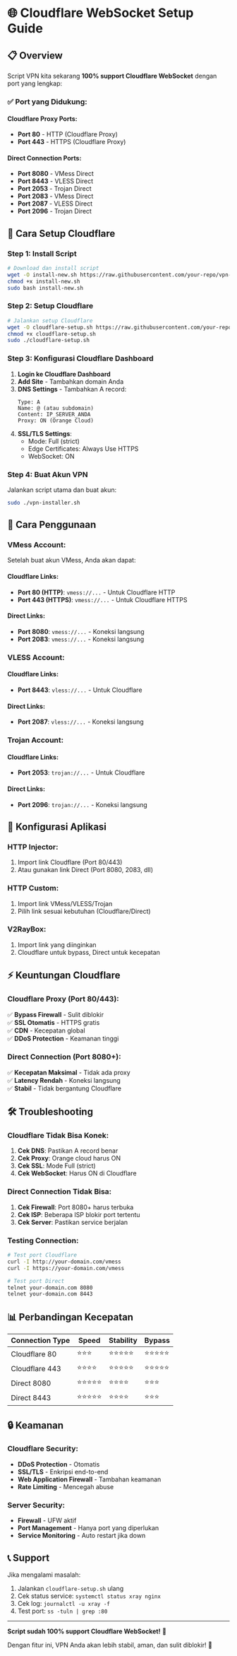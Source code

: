 # 🌐 Cloudflare WebSocket Setup Guide

## 📋 Overview

Script VPN kita sekarang **100% support Cloudflare WebSocket** dengan port yang lengkap:

### ✅ **Port yang Didukung:**

#### **Cloudflare Proxy Ports:**
- **Port 80** - HTTP (Cloudflare Proxy)
- **Port 443** - HTTPS (Cloudflare Proxy)

#### **Direct Connection Ports:**
- **Port 8080** - VMess Direct
- **Port 8443** - VLESS Direct  
- **Port 2053** - Trojan Direct
- **Port 2083** - VMess Direct
- **Port 2087** - VLESS Direct
- **Port 2096** - Trojan Direct

## 🚀 Cara Setup Cloudflare

### **Step 1: Install Script**
```bash
# Download dan install script
wget -O install-new.sh https://raw.githubusercontent.com/your-repo/vpn-installer/main/install-new.sh
chmod +x install-new.sh
sudo bash install-new.sh
```

### **Step 2: Setup Cloudflare**
```bash
# Jalankan setup Cloudflare
wget -O cloudflare-setup.sh https://raw.githubusercontent.com/your-repo/vpn-installer/main/cloudflare-setup.sh
chmod +x cloudflare-setup.sh
sudo ./cloudflare-setup.sh
```

### **Step 3: Konfigurasi Cloudflare Dashboard**

1. **Login ke Cloudflare Dashboard**
2. **Add Site** - Tambahkan domain Anda
3. **DNS Settings** - Tambahkan A record:
   ```
   Type: A
   Name: @ (atau subdomain)
   Content: IP_SERVER_ANDA
   Proxy: ON (Orange Cloud)
   ```
4. **SSL/TLS Settings**:
   - Mode: Full (strict)
   - Edge Certificates: Always Use HTTPS
   - WebSocket: ON

### **Step 4: Buat Akun VPN**

Jalankan script utama dan buat akun:
```bash
sudo ./vpn-installer.sh
```

## 📱 Cara Penggunaan

### **VMess Account:**
Setelah buat akun VMess, Anda akan dapat:

#### **Cloudflare Links:**
- **Port 80 (HTTP)**: `vmess://...` - Untuk Cloudflare HTTP
- **Port 443 (HTTPS)**: `vmess://...` - Untuk Cloudflare HTTPS

#### **Direct Links:**
- **Port 8080**: `vmess://...` - Koneksi langsung
- **Port 2083**: `vmess://...` - Koneksi langsung

### **VLESS Account:**
#### **Cloudflare Links:**
- **Port 8443**: `vless://...` - Untuk Cloudflare

#### **Direct Links:**
- **Port 2087**: `vless://...` - Koneksi langsung

### **Trojan Account:**
#### **Cloudflare Links:**
- **Port 2053**: `trojan://...` - Untuk Cloudflare

#### **Direct Links:**
- **Port 2096**: `trojan://...` - Koneksi langsung

## 🔧 Konfigurasi Aplikasi

### **HTTP Injector:**
1. Import link Cloudflare (Port 80/443)
2. Atau gunakan link Direct (Port 8080, 2083, dll)

### **HTTP Custom:**
1. Import link VMess/VLESS/Trojan
2. Pilih link sesuai kebutuhan (Cloudflare/Direct)

### **V2RayBox:**
1. Import link yang diinginkan
2. Cloudflare untuk bypass, Direct untuk kecepatan

## ⚡ Keuntungan Cloudflare

### **Cloudflare Proxy (Port 80/443):**
✅ **Bypass Firewall** - Sulit diblokir  
✅ **SSL Otomatis** - HTTPS gratis  
✅ **CDN** - Kecepatan global  
✅ **DDoS Protection** - Keamanan tinggi  

### **Direct Connection (Port 8080+):**
✅ **Kecepatan Maksimal** - Tidak ada proxy  
✅ **Latency Rendah** - Koneksi langsung  
✅ **Stabil** - Tidak bergantung Cloudflare  

## 🛠️ Troubleshooting

### **Cloudflare Tidak Bisa Konek:**
1. **Cek DNS**: Pastikan A record benar
2. **Cek Proxy**: Orange cloud harus ON
3. **Cek SSL**: Mode Full (strict)
4. **Cek WebSocket**: Harus ON di Cloudflare

### **Direct Connection Tidak Bisa:**
1. **Cek Firewall**: Port 8080+ harus terbuka
2. **Cek ISP**: Beberapa ISP blokir port tertentu
3. **Cek Server**: Pastikan service berjalan

### **Testing Connection:**
```bash
# Test port Cloudflare
curl -I http://your-domain.com/vmess
curl -I https://your-domain.com/vmess

# Test port Direct
telnet your-domain.com 8080
telnet your-domain.com 8443
```

## 📊 Perbandingan Kecepatan

| Connection Type | Speed | Stability | Bypass |
|----------------|-------|-----------|---------|
| Cloudflare 80  | ⭐⭐⭐ | ⭐⭐⭐⭐⭐ | ⭐⭐⭐⭐⭐ |
| Cloudflare 443 | ⭐⭐⭐⭐ | ⭐⭐⭐⭐⭐ | ⭐⭐⭐⭐⭐ |
| Direct 8080    | ⭐⭐⭐⭐⭐ | ⭐⭐⭐⭐ | ⭐⭐⭐ |
| Direct 8443    | ⭐⭐⭐⭐⭐ | ⭐⭐⭐⭐ | ⭐⭐⭐ |

## 🔒 Keamanan

### **Cloudflare Security:**
- **DDoS Protection** - Otomatis
- **SSL/TLS** - Enkripsi end-to-end
- **Web Application Firewall** - Tambahan keamanan
- **Rate Limiting** - Mencegah abuse

### **Server Security:**
- **Firewall** - UFW aktif
- **Port Management** - Hanya port yang diperlukan
- **Service Monitoring** - Auto restart jika down

## 📞 Support

Jika mengalami masalah:
1. Jalankan `cloudflare-setup.sh` ulang
2. Cek status service: `systemctl status xray nginx`
3. Cek log: `journalctl -u xray -f`
4. Test port: `ss -tuln | grep :80`

---

**Script sudah 100% support Cloudflare WebSocket!** 🎯

Dengan fitur ini, VPN Anda akan lebih stabil, aman, dan sulit diblokir! 🚀